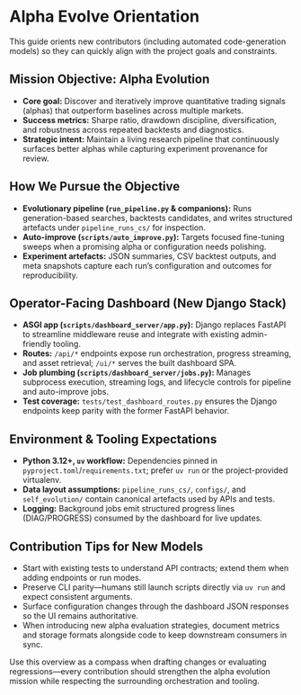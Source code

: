 # Alpha Evolve Orientation

This guide orients new contributors (including automated code-generation models) so they can quickly align with the project goals and constraints.

## Mission Objective: Alpha Evolution
- **Core goal:** Discover and iteratively improve quantitative trading signals (alphas) that outperform baselines across multiple markets.
- **Success metrics:** Sharpe ratio, drawdown discipline, diversification, and robustness across repeated backtests and diagnostics.
- **Strategic intent:** Maintain a living research pipeline that continuously surfaces better alphas while capturing experiment provenance for review.

## How We Pursue the Objective
- **Evolutionary pipeline (`run_pipeline.py` & companions):** Runs generation-based searches, backtests candidates, and writes structured artefacts under `pipeline_runs_cs/` for inspection.
- **Auto-improve (`scripts/auto_improve.py`):** Targets focused fine-tuning sweeps when a promising alpha or configuration needs polishing.
- **Experiment artefacts:** JSON summaries, CSV backtest outputs, and meta snapshots capture each run’s configuration and outcomes for reproducibility.

## Operator-Facing Dashboard (New Django Stack)
- **ASGI app (`scripts/dashboard_server/app.py`):** Django replaces FastAPI to streamline middleware reuse and integrate with existing admin-friendly tooling.
- **Routes:** `/api/*` endpoints expose run orchestration, progress streaming, and asset retrieval; `/ui/*` serves the built dashboard SPA.
- **Job plumbing (`scripts/dashboard_server/jobs.py`):** Manages subprocess execution, streaming logs, and lifecycle controls for pipeline and auto-improve jobs.
- **Test coverage:** `tests/test_dashboard_routes.py` ensures the Django endpoints keep parity with the former FastAPI behavior.

## Environment & Tooling Expectations
- **Python 3.12+, `uv` workflow:** Dependencies pinned in `pyproject.toml`/`requirements.txt`; prefer `uv run` or the project-provided virtualenv.
- **Data layout assumptions:** `pipeline_runs_cs/`, `configs/`, and `self_evolution/` contain canonical artefacts used by APIs and tests.
- **Logging:** Background jobs emit structured progress lines (DIAG/PROGRESS) consumed by the dashboard for live updates.

## Contribution Tips for New Models
- Start with existing tests to understand API contracts; extend them when adding endpoints or run modes.
- Preserve CLI parity—humans still launch scripts directly via `uv run` and expect consistent arguments.
- Surface configuration changes through the dashboard JSON responses so the UI remains authoritative.
- When introducing new alpha evaluation strategies, document metrics and storage formats alongside code to keep downstream consumers in sync.

Use this overview as a compass when drafting changes or evaluating regressions—every contribution should strengthen the alpha evolution mission while respecting the surrounding orchestration and tooling.
